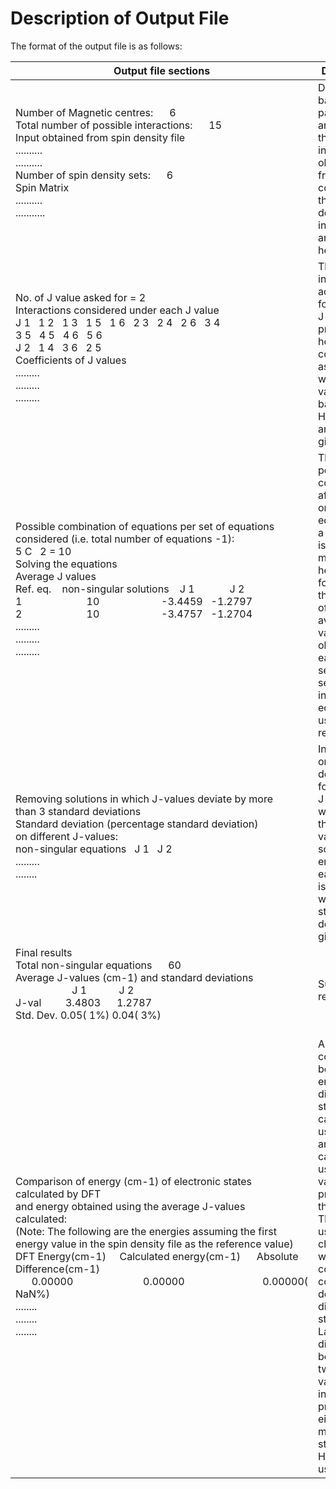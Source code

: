<html><head></head><body>
<h1>Description of Output File</h1>


<p>The format of the output file is as follows:</p>



<table class="tg">
<thead>
  <tr>
    <th class="tg-amwm">Output file sections</th>
    <th class="tg-amwm">Description</th>
  </tr>
</thead>
<tbody>
  <tr>
    <td class="tg-73oq">Number of Magnetic centres:&nbsp;&nbsp;&nbsp;&nbsp;&nbsp;&nbsp;6<br>Total number of possible interactions:&nbsp;&nbsp;&nbsp;&nbsp;&nbsp;&nbsp;15<br>Input obtained from spin density file<br>..........<br>..........<br>Number of spin density sets:&nbsp;&nbsp;&nbsp;&nbsp;&nbsp;&nbsp;6<br>Spin Matrix<br>..........<br>...........<br><br></td>
    <td class="tg-73oq">Details of the basic input parameters and <br>the information obtained from the file <br>containing the spin density information <br>are given here.</td>
  </tr>
  <tr>
    <td class="tg-73oq">No. of J value asked for = 2 <br>Interactions considered under each J value <br>J 1 &nbsp;&nbsp;1 2 &nbsp;&nbsp;1 3 &nbsp;&nbsp;1 5 &nbsp;&nbsp;1 6 &nbsp;&nbsp;2 3 &nbsp;&nbsp;2 4&nbsp;&nbsp;&nbsp;2 6&nbsp;&nbsp;&nbsp;3 4 <br>3 5&nbsp;&nbsp;&nbsp;4 5&nbsp;&nbsp;&nbsp;4 6&nbsp;&nbsp;&nbsp;5 6  <br>J 2&nbsp;&nbsp;&nbsp;1 4&nbsp;&nbsp;&nbsp;3 6&nbsp;&nbsp;&nbsp;2 5 <br>Coefficients of J values<br>.........<br>.........<br>.........<br><br></td>
    <td class="tg-73oq">The interactions accounted for by each <br>J-value are provided here. The <br>coefficients associated with each J-value <br>based on the Hamiltonian are also given.</td>
  </tr>
  <tr>
    <td class="tg-73oq">Possible combination of equations per set of equations <br>considered (i.e. total number of equations -1): <br>5 C&nbsp;&nbsp;&nbsp;2 =     10<br>Solving the equations <br>Average J values<br>Ref. eq.&nbsp;&nbsp;&nbsp; non-singular solutions&nbsp;&nbsp;&nbsp; J 1&nbsp;&nbsp;&nbsp;&nbsp;&nbsp;&nbsp;&nbsp;&nbsp;&nbsp;&nbsp;&nbsp;&nbsp; J 2 
	<br>1&nbsp;&nbsp;&nbsp;&nbsp;&nbsp;&nbsp;&nbsp;&nbsp;&nbsp;&nbsp;&nbsp;&nbsp;&nbsp;&nbsp;&nbsp;&nbsp;&nbsp;&nbsp;&nbsp;&nbsp;&nbsp;&nbsp;&nbsp;&nbsp;10
	&nbsp;&nbsp;&nbsp;&nbsp;&nbsp;&nbsp;&nbsp;&nbsp;&nbsp;&nbsp;&nbsp;&nbsp;&nbsp;&nbsp;&nbsp;&nbsp;&nbsp;&nbsp;&nbsp;&nbsp;&nbsp;&nbsp;-3.4459&nbsp;&nbsp;&nbsp;-1.2797 
	<br>2&nbsp;&nbsp;&nbsp;&nbsp;&nbsp;&nbsp;&nbsp;&nbsp;&nbsp;&nbsp;&nbsp;&nbsp;&nbsp;&nbsp;&nbsp;&nbsp;&nbsp;&nbsp;&nbsp;&nbsp;&nbsp;&nbsp;&nbsp;&nbsp;10
	&nbsp;&nbsp;&nbsp;&nbsp;&nbsp;&nbsp;&nbsp;&nbsp;&nbsp;&nbsp;&nbsp;&nbsp;&nbsp;&nbsp;&nbsp;&nbsp;&nbsp;&nbsp;&nbsp;&nbsp;&nbsp;&nbsp;-3.4757&nbsp;&nbsp;&nbsp;-1.2704<br>.........<br>.........<br>.........<br><br></td>
    <td class="tg-73oq">The total possible combinations after using <br>one of the equations as a reference is <br>mentioned here. This is followed by the details<br>of the average J-values obtained for each <br>set with each set differing in the equation <br>used as a reference.</td>
  </tr>
  <tr>
    <td class="tg-73oq">Removing solutions in which J-values deviate by more <br>than 3 standard deviations <br>Standard deviation (percentage standard deviation) <br>on different J-values:<br>non-singular equations&nbsp;&nbsp;&nbsp;J 1&nbsp;&nbsp;&nbsp;J 2<br>.........<br>........<br><br></td>
    <td class="tg-73oq">Information on standard deviations for each <br>J-values when cycling through all valid <br>solutions to ensure that each of them is <br>within 3 standard deviations is given here.</td>
  </tr>
  <tr>
    <td class="tg-73oq">Final results <br>Total non-singular equations&nbsp;&nbsp;&nbsp;&nbsp;&nbsp;&nbsp;60 <br>Average J-values (cm-1) and standard deviations <br>
	&nbsp;&nbsp;&nbsp;&nbsp;&nbsp;&nbsp;&nbsp;&nbsp;&nbsp;&nbsp;&nbsp;&nbsp;&nbsp;&nbsp;&nbsp;&nbsp;&nbsp;&nbsp;&nbsp;&nbsp;&nbsp;J 1&nbsp;&nbsp;&nbsp;&nbsp;&nbsp;&nbsp;&nbsp;&nbsp;&nbsp;&nbsp;&nbsp;&nbsp;J 2 
	<br>J-val&nbsp;&nbsp;&nbsp;&nbsp;&nbsp;&nbsp;&nbsp;&nbsp;&nbsp;3.4803&nbsp;&nbsp;&nbsp;&nbsp;&nbsp;&nbsp;1.2787 <br>Std. Dev.     0.05( 1%)          0.04( 3%)<br><br></td>
    <td class="tg-73oq">Summary of results.</td>
  </tr>
  <tr>
    <td class="tg-73oq">Comparison of energy (cm-1) of electronic states <br>calculated by DFT <br>and energy obtained using the average J-values <br>calculated:<br>(Note: The following are the energies assuming the first <br>energy value in the spin density file as the reference value) <br>DFT Energy(cm-1)&nbsp;&nbsp;&nbsp;&nbsp;&nbsp;Calculated energy(cm-1)&nbsp;&nbsp;&nbsp;&nbsp;&nbsp;&nbsp;Absolute Difference(cm-1) <br>&nbsp;&nbsp;&nbsp;&nbsp;&nbsp;&nbsp;0.00000&nbsp;&nbsp;&nbsp;&nbsp;&nbsp;&nbsp;&nbsp;&nbsp;&nbsp;&nbsp;&nbsp;&nbsp;&nbsp;&nbsp;&nbsp;&nbsp;&nbsp;&nbsp;&nbsp;&nbsp;&nbsp;&nbsp;&nbsp;&nbsp;&nbsp;&nbsp;0.00000&nbsp;&nbsp;&nbsp;&nbsp;&nbsp;&nbsp;&nbsp;&nbsp;&nbsp;&nbsp;&nbsp;&nbsp;&nbsp;&nbsp;&nbsp;&nbsp;&nbsp;&nbsp;&nbsp;&nbsp;&nbsp;&nbsp;&nbsp;&nbsp;&nbsp;&nbsp;&nbsp;&nbsp;&nbsp;0.00000( NaN%)<br>........<br>........<br>........<br></td>
    <td class="tg-73oq">A comparison between the energy of the different <br>states calculated using DFT and that calculated <br>using the J-values is provided in this section. <br>This can be used to check how well the coupling <br>constants describe the different states. <br>Large differences between the two energy <br>values indicate problems in either the modelled <br>states or the Hamiltonian used.</td>
  </tr>
</tbody>
</table>




 

<p></p>




    
</body></html>
